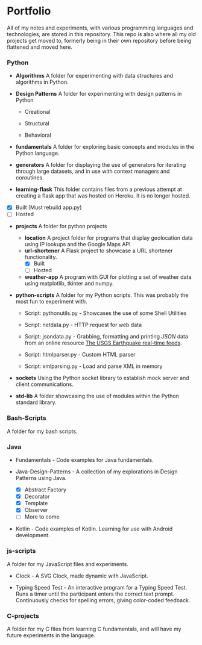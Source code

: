 # Portfolio
All of my notes and experiments, with various programming languages and technologies, are stored in this repository. This repo is also where all my old projects get moved to, formerly being in their own repository before being flattened and moved here.

### Python

* __Algorithms__
A folder for experimenting with data structures and algorithms in Python.

* __Design Patterns__
A folder for experimenting with design patterns in Python
  * Creational

  * Structural

  * Behavioral

* __fundamentals__
A folder for exploring basic concepts and modules in the Python language. 

* __generators__
A folder for displaying the use of generators for iterating through large datasets, and in use with context managers and coroutines.

* __learning-flask__
This folder contains files from a previous attempt at creating a flask app that was hosted on Heroku. It is no longer hosted.

- [X] Built (Must rebuild app.py)
- [ ] Hosted

* __projects__
A folder for python projects
  * __location__
  A project folder for programs that display geolocation data using IP lookups and the Google Maps API
  * __url-shortener__
  A Flask project to showcase a URL shortener functionality.
    - [X] Built
    - [ ] Hosted
  * __weather-app__
  A program with GUI for plotting a set of weather data using matplotlib, tkinter and numpy.

* __python-scripts__
A folder for my Python scripts. This was probably the most fun to experiment with.
  * Script: pythonutils.py - Showcases the use of some Shell Utilities

  * Script: netdata.py - HTTP request for web data

  * Script: jsondata.py - Grabbing, formatting and printing *JSON* data from an online resource [The USGS Earthquake real-time feeds](https://earthquake.usgs.gov/earthquakes/feed/v1.0/geojson.php).

  * Script: htmlparser.py - Custom HTML parser

  * Script: xmlparsing.py - Load and parse XML in memory

* __sockets__
Using the Python socket library to establish mock server and client communications.

* __std-lib__
A folder showcasing the use of modules within the Python standard library.


### Bash-Scripts
A folder for my bash scripts.

### Java

* Fundamentals - Code examples for Java fundamentals.

* Java-Design-Patterns - A collection of my explorations in Design Patterns using Java.

	- [X] Abstract Factory
	- [X] Decorator
	- [X] Template
	- [X] Observer
	- [ ] More to come

* Kotlin - Code examples of Kotlin. Learning for use with Android development.

### js-scripts
A folder for my JavaScript files and experiments.

* Clock - A SVG Clock, made dynamic with JavaScript.

* Typing Speed Test - An interactive program for a Typing Speed Test. Runs a timer until the participant enters the correct text prompt. Continuously checks for spelling errors, giving color-coded feedback.

### C-projects 
A folder for my C files from learning C fundamentals, and will have my future experiments in the language.
